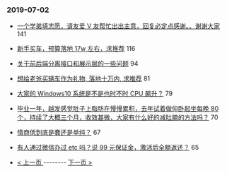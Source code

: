 ### 2019-07-02 
- [一个学弟填志愿，请友爱 V 友帮忙出出主意，回复必定点感谢。。谢谢大家](https://www.v2ex.com/t/579228) 141
- [新手买车，预算落地 17w 左右，求推荐](https://www.v2ex.com/t/579161) 116
- [关于前后端分离接口和展示层的一些问题](https://www.v2ex.com/t/579241) 94
- [想给老爸买辆车作为礼物, 落地十万内, 求推荐](https://www.v2ex.com/t/579270) 81
- [大家的 Windows10 系统是不是也时不时 CPU 飙升？](https://www.v2ex.com/t/579148) 79
- [毕业一年，越发感觉肚子上脂肪在慢慢累积，去年试着做仰卧起坐每晚 80 个，持续了大概三个月，收效甚微，大家有什么好的减肚腩的方法吗？](https://www.v2ex.com/t/579269) 70
- [情商低到底是蠢还是单纯？](https://www.v2ex.com/t/579124) 67
- [有人通过微信办过 etc 吗？说 99 元保证金，激活后全额返还？](https://www.v2ex.com/t/579156) 65 

- [ < 上一页 ](https://github.com/able8/v2ex-hot-record/blob/master/2019-07-01.md) -------- [ 下一页 > ](https://github.com/able8/v2ex-hot-record/blob/master/2019-07-03.md)